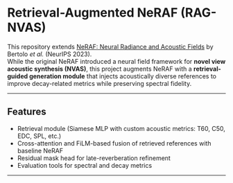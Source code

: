# Retrieval-Augmented NeRAF (RAG-NVAS)

This repository extends [NeRAF: Neural Radiance and Acoustic Fields](https://github.com/AmandineBtto/NeRAF) by Bertolo *et al.* (NeurIPS 2023).  
While the original NeRAF introduced a neural field framework for **novel view acoustic synthesis (NVAS)**, this project augments NeRAF with a **retrieval-guided generation module** that injects acoustically diverse references to improve decay-related metrics while preserving spectral fidelity.

---

## Features
- Retrieval module (Siamese MLP with custom acoustic metrics: T60, C50, EDC, SPL, etc.)
- Cross-attention and FiLM-based fusion of retrieved references with baseline NeRAF
- Residual mask head for late-reverberation refinement
- Evaluation tools for spectral and decay metrics

---

